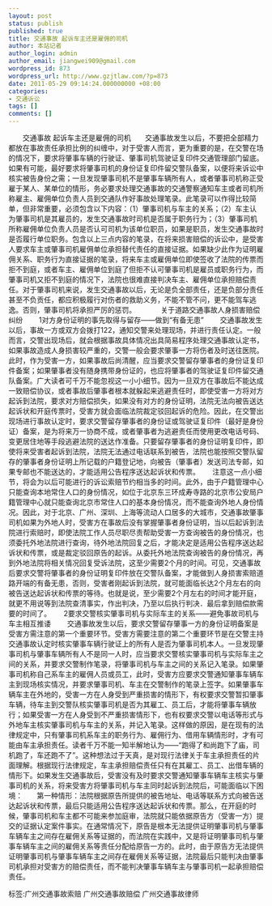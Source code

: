 ```yaml
---
layout: post
status: publish
published: true
title: 交通事故 起诉车主还是雇佣的司机
author: 本站记者
author_login: admin
author_email: jiangwei909@gmail.com
wordpress_id: 873
wordpress_url: http://www.gzjtlaw.com/?p=873
date: 2011-05-29 09:14:24.000000000 +08:00
categories:
- 交通诉讼
tags: []
comments: []
---
```

　　交通事故 起诉车主还是雇佣的司机　　交通事故发生以后，不要把全部精力都放在事故责任承担比例的纠缠中，对于受害人而言，更为重要的是，在交警在场的情况下，要求将肇事车辆的行驶证、肇事司机驾驶证复印件交通管理部门留底。如果有可能，最好要求将肇事司机的身份证复印件留交警队备案，以便将来诉讼中核实被告身份之需；一旦发现肇事司机不是肇事车辆所有人，或者肇事司机称正受雇于某人、某单位的情形，务必要求处理交通事故的交通警察通知车主或者司机所称雇主、雇佣单位负责人员到交通队作好事故处理笔录。此笔录可以作得比较简单，但非常重要，必须包含以下内容：（1）肇事司机与车主的关系；（2）车主认为肇事司机是其雇员的，发生交通事故时司机是否属于职务行为；（3）肇事司机所称雇佣单位负责人员是否认可司机为该单位职员，如果是职员，发生交通事故时是否履行单位职务。包含以上三点内容的笔录，在将来损害赔偿的诉讼中，是受害人要求车主或肇事司机雇佣单位承担替代责任的直接证据。如果缺少此作为证明雇佣关系、职务行为直接证据的笔录，将来车主或雇佣单位即使签收了法院的传票而拒不到庭，或者车主、雇佣单位到庭了但拒不认可肇事司机是雇员或职务行为，而肇事司机又拒不到庭的情况下，法院也很难直接判决车主、雇佣单位承担赔偿责任。对于肇事司机来说，发生交通事故以后，无论是负全部责任，还是负部分责任甚至不负贡任，都应积极履行对伤者的救助义务，不能不管不问，更不能驾车逃逸。否则，肇事司机将承担严厉的惩罚。　　　　关于道路交通事故人身损害赔偿纠纷　　 1对方身份证明的事先取得与留存&mdash;&mdash;做到&ldquo;有备无患&rdquo;　　 交通事故发生以后，事故一方或双方会拨打122，通知交警来处理现场，并进行责任认定。一般而言，交警出现场后，就会根据事故具体情况出具简易程序处理交通事故认定书，如果事故造成人身损害较严重的，交警一般会要求肇事一方将伤者及时送往医院。此时，作为受害一方，如果事故后尚清醒，应当要求交警留存肇事者的身份证复印件备案；如果肇事者没有随身携带身份证的，也应将肇事者的驾驶证复印件留交通队备案。广大读者可千万不能忽视这一小小细节。因为一旦双方在事故后不能达成一致赔偿协议，或者事故后肇事者根本就躲起来逃避责任时，即使受害一方将对方起诉到法院，要求对方赔偿损失，如果没有对方的身份证明，法院无法向被告送达起诉状和开庭传票时，受害方就会面临法院裁定驳回起诉的危险。因此，在交警出现场进行事故认定时，要求交警留存肇事者的身份证或驾驶证复印件（最好是身份证）备案，是为将来万一协商不成，或者肇事者为逃避责任而使用更改电话号码、变更居住地等手段逃避法院的送达作准备。只要留存肇事者的身份证明复印件，即使将来受害者起诉到法院，法院无法通过电话联系到被告，法院也能按照交警队留存的肇事者身份证明上所记载的户籍登记地，向被告（肇事者）发送司法专邮，如果专邮也不能送达的，才能适用公告程序送达起诉状和传票。　　 注意这一点小细节，将会为以后可能进行的诉讼索赔节约相当多的时间。此外，由于户籍管理中心只能查询本地常住人口的身份情况，如位于北京东三环成寿寺路的北京市公安局户籍管理中心就只能查询北京市常住人口的基本身份情况，而不能查询外地人身份情况。因此，对于北京、广州、深圳、上海等流动人口居多的大城市，交通事故肇事司机如果为外地人时，受害方在事故后没有掌握肇事者身份证明，当以后起诉到法院进行索赔时，即使法院工作人员尽职尽责帮助受害一方查询被告的身份情况，也须委托外地法院进行查询，待外地法院回复之后，才能决定是适用公告程序送达起诉状和传票，或是裁定驳回原告的起诉。从委托外地法院查询被告的身份情况，再到外地法院将相关情况回复受诉法院，这至少需要2个月的时间。可见，交通事故后要求交警将肇事者的身份证明复印件放在交警队备案，才能做到人身损害索赔道路开端的有备无患，否则，受害者刚起诉到法院，就可能面临长达2个月左右的向被告送达起诉状和传票的等待。也就是说，至少需要2个月左右的时间才能开庭，就更不用说等到法院查清事实，作出判决，乃至以后执行判决．最后拿到赔偿款需要的时间了。　　 2要求交警核实肇事司机与实际车主的关系&mdash;&mdash;避免事故司机与车主相互推诿　　 交通事故发生以后，要求交警留存肇事一方的身份证明备案是受害方需注意的第一个重要环节。受害方需要注意的第二个重要环节是在交警主持交通事故认定时核实肇事车辆行驶证上的所有人是否为肇事司机本人。一旦发现肇事司机与肇事车辆所有人不是同一人时，应当要求交警核实肇事司机与实际车主之间的关系，并要求交警制作笔录，将肇事司机与车主之间的关系记入笔录。如果肇事司机称自己系车主的雇佣人员或员工，此时，受害方应要求交警通知肇事车辆车主到现场核实情况，并要求肇事司机、车主在交警制作的笔录上签字。如果肇事车辆车主在外地的，受害一方在人身受到严重损害的情形下，有权要求交警暂扣肇事车辆，待车主到交警队核实肇事司机是否为其雇工、员工后，才能将肇事车辆放行；如果受害一方在人身受到不严重损害情形下，也有权要求交警以电话等形式与外地车主核实肇事司机与车主的关系，并记入笔录。这样做的原因，是在现有的法律规定中，只有肇事司机系车主的职务行为、雇佣行为、借用车辆情形时，才有可能由车主承担责任。读者千万不能一知半解地认为&mdash;&mdash;&ldquo;跑得了和尚跑下了庙，司机跑了，车还跑不了&rdquo;。这种想法过于天真，是对现行法律关于车主承担责任的片面理解。根据现行法律规定，车主承担赔偿责任只有在其雇工、员工、出借车辆的情形下。如果发生交通事故后，受害没有及时要求交警通知肇事车辆车主核实与肇事司机的关系，将来受害方将肇事司机与车主同时起诉到法院后，可能面临以下困境：　　第一种情形：法院根据原告所提供的被告地址、电话等联系方式向被告送达起诉状和传票，最后只能适用公告程序送达起诉状和传票。那么，在开庭的时候，肇事司机和车主都不可能来参加庭审，法院就只能依据原告方（受害一方）提交的证据认定案件事实。在通常情况下，原告是根本无法提供证明肇事司机与肇事车辆车主之间存在雇佣关系等证据的，而法院在实践中，又是将证明肇事司机与肇事车辆车主之间的雇佣关系等责任分配给原告一方的。此时，由于原告方无法提供证明肇事司机与肇事车辆车主之间存在雇佣关系等证据，法院最后只能判决由肇事司机承担对受害方的赔偿责任，而不能判决肇事车辆车主与肇事司机一起承担赔偿责任。标签:广州交通事故索赔 广州交通事故赔偿 广州交通事故律师

